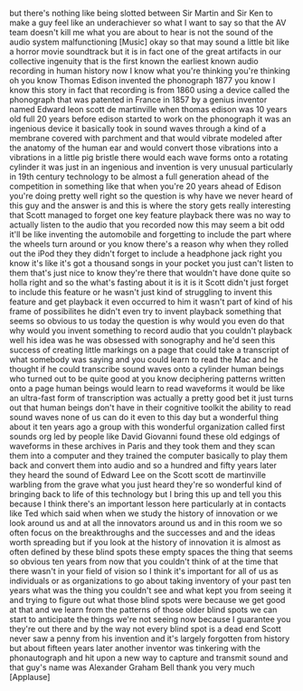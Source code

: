 
but there&#39;s nothing like being slotted
between Sir Martin and Sir Ken to make a
guy feel like an underachiever so what I
want to say so that the AV team doesn&#39;t
kill me what you are about to hear is
not the sound of the audio system
malfunctioning
[Music]
okay so that may sound a little bit like
a horror movie soundtrack but it is in
fact one of the great artifacts in our
collective ingenuity that is the first
known the earliest known audio recording
in human history now I know what you&#39;re
thinking you&#39;re thinking oh you know
Thomas Edison invented the phonograph
1877 you know I know this story in fact
that recording is from 1860 using a
device called the phonograph that was
patented in France in 1857 by a genius
inventor named Edward leon scott de
martinville when thomas edison was 10
years old full 20 years before edison
started to work on the phonograph it was
an ingenious device it basically took in
sound waves through a kind of a membrane
covered with parchment and that would
vibrate modeled after the anatomy of the
human ear and would convert those
vibrations into a vibrations in a little
pig bristle there would each wave forms
onto a rotating cylinder it was just in
an ingenious and invention is very
unusual particularly in 19th century
technology to be almost a full
generation ahead of the competition in
something like that when you&#39;re 20 years
ahead of Edison you&#39;re doing pretty well
right so the question is why have we
never heard of this guy and the answer
is and this is where the story gets
really interesting that Scott managed to
forget one key feature playback there
was no way to actually listen to the
audio that you recorded now this may
seem a bit odd it&#39;ll be like inventing
the automobile and forgetting to include
the part where the wheels turn around or
you know there&#39;s a reason why when they
rolled out the iPod they they didn&#39;t
forget to include a headphone jack right
you know it&#39;s like it&#39;s got a thousand
songs in your pocket you just can&#39;t
listen to them that&#39;s just nice to know
they&#39;re there
that wouldn&#39;t have done quite so holla
right and so the what&#39;s fasting about it
is it is it Scott didn&#39;t just forget to
include this feature or he wasn&#39;t just
kind of struggling to invent this
feature and get playback it
even occurred to him it wasn&#39;t part of
kind of his frame of possibilites he
didn&#39;t even try to invent playback
something that seems so obvious to us
today the question is why would you even
do that
why would you invent something to record
audio that you couldn&#39;t playback well
his idea was he was obsessed with
sonography and he&#39;d seen this success of
creating little markings on a page that
could take a transcript of what somebody
was saying and you could learn to read
the Mac and he thought if he could
transcribe sound waves onto a cylinder
human beings who turned out to be quite
good at you know deciphering patterns
written onto a page human beings would
learn to read waveforms it would be like
an ultra-fast form of transcription was
actually a pretty good bet it just turns
out that human beings don&#39;t have in
their cognitive toolkit the ability to
read sound waves none of us can do it
even to this day but a wonderful thing
about it ten years ago a group with this
wonderful organization called first
sounds org led by people like David
Giovanni found these old edgings of
waveforms in these archives in Paris and
they took them and they scan them into a
computer and they trained the computer
basically to play them back and convert
them into audio and so a hundred and
fifty years later they heard the sound
of Edward Lee on the Scott scott de
martinville warbling from the grave what
you just heard they&#39;re so wonderful kind
of bringing back to life of this
technology but I bring this up and tell
you this because I think there&#39;s an
important lesson here particularly at in
contacts like Ted which said when when
we study the history of innovation or we
look around us and at all the innovators
around us and in this room we so often
focus on the breakthroughs and the
successes and and the ideas worth
spreading but if you look at the history
of innovation it is almost as often
defined by these blind spots these empty
spaces the thing that seems so obvious
ten years from now that you couldn&#39;t
think of at the time that there wasn&#39;t
in your field of vision so I think it&#39;s
important for all of us as individuals
or as organizations to go about taking
inventory of your past ten years what
was the thing you couldn&#39;t see and what
kept you from seeing it and trying to
figure out what those blind spots were
because
we get good at that and we learn from
the patterns of those older blind spots
we can start to anticipate the things
we&#39;re not seeing now because I guarantee
you they&#39;re out there and by the way not
every blind spot is a dead end Scott
never saw a penny from his invention and
it&#39;s largely forgotten from history but
about fifteen years later another
inventor was tinkering with the
phonautograph
and hit upon a new way to capture and
transmit sound and that guy&#39;s name was
Alexander Graham Bell thank you very
much
[Applause]

